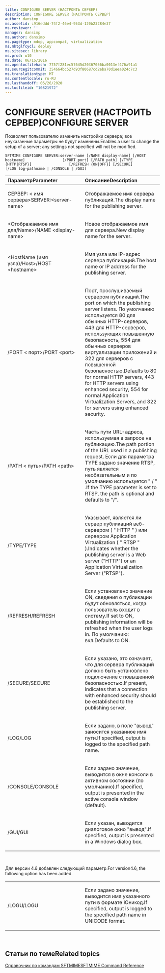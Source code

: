 ```yaml
---
title: CONFIGURE SERVER (НАСТРОИТЬ СЕРВЕР)
description: CONFIGURE SERVER (НАСТРОИТЬ СЕРВЕР)
author: dansimp
ms.assetid: c916eddd-74f2-46e4-953d-120b23284e37
ms.reviewer: ''
manager: dansimp
ms.author: dansimp
ms.pagetype: mdop, appcompat, virtualization
ms.mktglfcycl: deploy
ms.sitesec: library
ms.prod: w10
ms.date: 06/16/2016
ms.openlocfilehash: 7757f281ec57645d20367056ba0013ef476a91a1
ms.sourcegitcommit: 354664bc527d93f80687cd2eba70d1eea024c7c3
ms.translationtype: MT
ms.contentlocale: ru-RU
ms.lasthandoff: 06/26/2020
ms.locfileid: "10821972"
---
```

# <span data-ttu-id="34824-103">CONFIGURE SERVER (НАСТРОИТЬ СЕРВЕР)</span><span class="sxs-lookup"><span data-stu-id="34824-103">CONFIGURE SERVER</span></span>


<span data-ttu-id="34824-104">Позволяет пользователю изменить настройки сервера; все неуказанные параметры не будут изменены.</span><span class="sxs-lookup"><span data-stu-id="34824-104">Enables a user to change the setup of a server; any settings not specified will not be modified.</span></span>

`SFTMIME CONFIGURE SERVER:server-name [/NAME display-name] [/HOST hostname]                 [/PORT port] [/PATH path] [/TYPE {HTTP|RTSP}]                 [/REFRESH {ON|OFF}] [/SECURE]                 [/LOG log-pathname | /CONSOLE | /GUI]`

<table>
<colgroup>
<col width="50%" />
<col width="50%" />
</colgroup>
<thead>
<tr class="header">
<th align="left"><span data-ttu-id="34824-105">Параметр</span><span class="sxs-lookup"><span data-stu-id="34824-105">Parameter</span></span></th>
<th align="left"><span data-ttu-id="34824-106">Описание</span><span class="sxs-lookup"><span data-stu-id="34824-106">Description</span></span></th>
</tr>
</thead>
<tbody>
<tr class="odd">
<td align="left"><p><span data-ttu-id="34824-107">СЕРВЕР: &lt; имя сервера&gt;</span><span class="sxs-lookup"><span data-stu-id="34824-107">SERVER:&lt;server-name&gt;</span></span></p></td>
<td align="left"><p><span data-ttu-id="34824-108">Отображаемое имя сервера публикаций.</span><span class="sxs-lookup"><span data-stu-id="34824-108">The display name for the publishing server.</span></span></p></td>
</tr>
<tr class="even">
<td align="left"><p><span data-ttu-id="34824-109">&lt;Отображаемое имя для/Name&gt;</span><span class="sxs-lookup"><span data-stu-id="34824-109">/NAME &lt;display-name&gt;</span></span></p></td>
<td align="left"><p><span data-ttu-id="34824-110">Новое отображаемое имя для сервера.</span><span class="sxs-lookup"><span data-stu-id="34824-110">New display name for the server.</span></span></p></td>
</tr>
<tr class="odd">
<td align="left"><p><span data-ttu-id="34824-111">&lt;HostName (имя узла)/Host&gt;</span><span class="sxs-lookup"><span data-stu-id="34824-111">/HOST &lt;hostname&gt;</span></span></p></td>
<td align="left"><p><span data-ttu-id="34824-112">Имя узла или IP-адрес сервера публикаций.</span><span class="sxs-lookup"><span data-stu-id="34824-112">The host name or IP address for the publishing server.</span></span></p></td>
</tr>
<tr class="even">
<td align="left"><p><span data-ttu-id="34824-113">/PORT &lt; порт&gt;</span><span class="sxs-lookup"><span data-stu-id="34824-113">/PORT &lt;port&gt;</span></span></p></td>
<td align="left"><p><span data-ttu-id="34824-114">Порт, прослушиваемый сервером публикаций.</span><span class="sxs-lookup"><span data-stu-id="34824-114">The port on which the publishing server listens.</span></span> <span data-ttu-id="34824-115">По умолчанию используется 80 для обычных HTTP-серверов, 443 для HTTP-серверов, использующих повышенную безопасность, 554 для обычных серверов виртуализации приложений и 322 для серверов с повышенной безопасностью.</span><span class="sxs-lookup"><span data-stu-id="34824-115">Defaults to 80 for normal HTTP servers, 443 for HTTP servers using enhanced security, 554 for normal Application Virtualization Servers, and 322 for servers using enhanced security.</span></span></p></td>
</tr>
<tr class="odd">
<td align="left"><p><span data-ttu-id="34824-116">/PATH &lt; путь&gt;</span><span class="sxs-lookup"><span data-stu-id="34824-116">/PATH &lt;path&gt;</span></span></p></td>
<td align="left"><p><span data-ttu-id="34824-117">Часть пути URL-адреса, используемая в запросе на публикацию.</span><span class="sxs-lookup"><span data-stu-id="34824-117">The path portion of the URL used in a publishing request.</span></span> <span data-ttu-id="34824-118">Если для параметра TYPE задано значение RTSP, путь является необязательным и по умолчанию используется &quot; / &quot; .</span><span class="sxs-lookup"><span data-stu-id="34824-118">If the TYPE parameter is set to RTSP, the path is optional and defaults to &quot;/&quot;.</span></span></p></td>
</tr>
<tr class="even">
<td align="left"><p><span data-ttu-id="34824-119">/TYPE</span><span class="sxs-lookup"><span data-stu-id="34824-119">/TYPE</span></span></p></td>
<td align="left"><p><span data-ttu-id="34824-120">Указывает, является ли сервер публикаций веб-сервером ( &quot; HTTP &quot; ) или сервером Application Virtualization ( &quot; RTSP &quot; ).</span><span class="sxs-lookup"><span data-stu-id="34824-120">Indicates whether the publishing server is a Web server (&quot;HTTP&quot;) or an Application Virtualization Server (&quot;RTSP&quot;).</span></span></p></td>
</tr>
<tr class="odd">
<td align="left"><p><span data-ttu-id="34824-121">/REFRESH</span><span class="sxs-lookup"><span data-stu-id="34824-121">/REFRESH</span></span></p></td>
<td align="left"><p><span data-ttu-id="34824-122">Если установлено значение ON, сведения о публикации будут обновляться, когда пользователь входит в систему.</span><span class="sxs-lookup"><span data-stu-id="34824-122">If set to ON, publishing information will be refreshed when the user logs in.</span></span> <span data-ttu-id="34824-123">По умолчанию: вкл.</span><span class="sxs-lookup"><span data-stu-id="34824-123">Defaults to ON.</span></span></p></td>
</tr>
<tr class="even">
<td align="left"><p><span data-ttu-id="34824-124">/SECURE</span><span class="sxs-lookup"><span data-stu-id="34824-124">/SECURE</span></span></p></td>
<td align="left"><p><span data-ttu-id="34824-125">Если указано, это означает, что для сервера публикаций должно быть установлено подключение с повышенной безопасностью.</span><span class="sxs-lookup"><span data-stu-id="34824-125">If present, indicates that a connection with enhanced security should be established to the publishing server.</span></span></p></td>
</tr>
<tr class="odd">
<td align="left"><p><span data-ttu-id="34824-126">/LOG</span><span class="sxs-lookup"><span data-stu-id="34824-126">/LOG</span></span></p></td>
<td align="left"><p><span data-ttu-id="34824-127">Если задано, в поле "вывод" заносится указанное имя пути.</span><span class="sxs-lookup"><span data-stu-id="34824-127">If specified, output is logged to the specified path name.</span></span></p></td>
</tr>
<tr class="even">
<td align="left"><p><span data-ttu-id="34824-128">/CONSOLE</span><span class="sxs-lookup"><span data-stu-id="34824-128">/CONSOLE</span></span></p></td>
<td align="left"><p><span data-ttu-id="34824-129">Если задано значение, выводится в окне консоли в активном состоянии (по умолчанию).</span><span class="sxs-lookup"><span data-stu-id="34824-129">If specified, output is presented in the active console window (default).</span></span></p></td>
</tr>
<tr class="odd">
<td align="left"><p><span data-ttu-id="34824-130">/GUI</span><span class="sxs-lookup"><span data-stu-id="34824-130">/GUI</span></span></p></td>
<td align="left"><p><span data-ttu-id="34824-131">Если указан, выводится диалоговое окно "вывод".</span><span class="sxs-lookup"><span data-stu-id="34824-131">If specified, output is presented in a Windows dialog box.</span></span></p></td>
</tr>
</tbody>
</table>

 

<span data-ttu-id="34824-132">Для версии 4.6 добавлен следующий параметр.</span><span class="sxs-lookup"><span data-stu-id="34824-132">For version4.6, the following option has been added.</span></span>

<table>
<colgroup>
<col width="50%" />
<col width="50%" />
</colgroup>
<tbody>
<tr class="odd">
<td align="left"><p><span data-ttu-id="34824-133">/LOGU</span><span class="sxs-lookup"><span data-stu-id="34824-133">/LOGU</span></span></p></td>
<td align="left"><p><span data-ttu-id="34824-134">Если задано значение, выводится имя указанного пути в формате Юникод.</span><span class="sxs-lookup"><span data-stu-id="34824-134">If specified, output is logged to the specified path name in UNICODE format.</span></span></p></td>
</tr>
</tbody>
</table>

 

## <span data-ttu-id="34824-135">Статьи по теме</span><span class="sxs-lookup"><span data-stu-id="34824-135">Related topics</span></span>


[<span data-ttu-id="34824-136">Справочник по командам SFTMIME</span><span class="sxs-lookup"><span data-stu-id="34824-136">SFTMIME Command Reference</span></span>](sftmime--command-reference.md)

 

 





